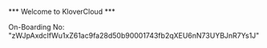 *** Welcome to KloverCloud ***

On-Boarding No: &#34;zWJpAxdcIfWu1xZ61ac9fa28d50b90001743fb2qXEU6nN73UYBJnR7Ys1J&#34;
